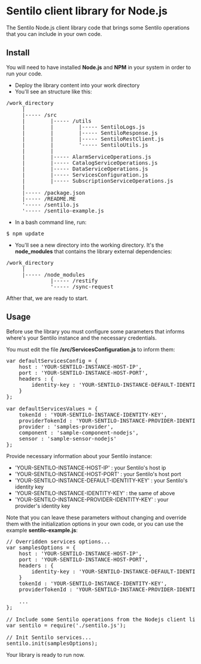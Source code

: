 # Sentilo client library for Node.js

The Sentilo Node.js client library code that brings some Sentilo operations that you can include in your own code.

## Install

You will need to have installed **Node.js** and **NPM** in your system in order to run your code.

- Deploy the library content into your work directory
- You'll see an structure like this:
<pre>
/work_directory
     |
     |----- /src
     |        |----- /utils
     |        |        |----- SentiloLogs.js
     |        |        |----- SentiloResponse.js
     |        |        |----- SentiloRestClient.js
     |        |        '----- SentiloUtils.js
     |        |
     |        |----- AlarmServiceOperations.js
     |        |----- CatalogServiceOperations.js
     |        |----- DataServiceOperations.js
     |        |----- ServicesConfiguration.js
     |        |----- SubscriptionServiceOperations.js
     |
     |----- /package.json
     |----- /README.ME
     '----- /sentilo.js
     '----- /sentilo-example.js
</pre>
- In a bash command line, run:
<pre>$ npm update</pre>
- You'll see a new directory into the working directory. It's the **node_modules** that contains the library external dependencies: 
<pre>
/work_directory
     |
     |----- /node_modules
              |----- /restify
              '----- /sync-request
</pre>

Afther that, we are ready to start.


## Usage

Before use the library you must configure some parameters that informs where's your Sentilo instance and the necessary credentials.

You must edit the file **/src/ServicesConfiguration.js** to inform them:
<pre>
var defaultServicesConfig = {
	host : 'YOUR-SENTILO-INSTANCE-HOST-IP',
	port : 'YOUR-SENTILO-INSTANCE-HOST-PORT',
	headers : {
		identity-key : 'YOUR-SENTILO-INSTANCE-DEFAULT-IDENTITY-KEY'
	}
};

var defaultServicesValues = {
	tokenId : 'YOUR-SENTILO-INSTANCE-IDENTITY-KEY',
	providerTokenId : 'YOUR-SENTILO-INSTANCE-PROVIDER-IDENTITY-KEY',
	provider : 'samples-provider',
	component : 'sample-component-nodejs',
	sensor : 'sample-sensor-nodejs'
};
</pre>

Provide necessary information about your Sentilo instance:

* 'YOUR-SENTILO-INSTANCE-HOST-IP' : your Sentilo's host ip
* 'YOUR-SENTILO-INSTANCE-HOST-PORT' : your Sentilo's host port
* 'YOUR-SENTILO-INSTANCE-DEFAULT-IDENTITY-KEY' : your Sentilo's identity key
* 'YOUR-SENTILO-INSTANCE-IDENTITY-KEY' : the same of above
* 'YOUR-SENTILO-INSTANCE-PROVIDER-IDENTITY-KEY' : your provider's identity key

Note that you can leave these parameters without changing and override them with the initialization options in your own code, or you can use the example **sentilo-example.js**:
<pre>
// Overridden services options...
var samplesOptions = {
	host : 'YOUR-SENTILO-INSTANCE-HOST-IP',
	port : 'YOUR-SENTILO-INSTANCE-HOST-PORT',
	headers : {
		identity-key : 'YOUR-SENTILO-INSTANCE-DEFAULT-IDENTITY-KEY'
	}
	tokenId : 'YOUR-SENTILO-INSTANCE-IDENTITY-KEY',
	providerTokenId : 'YOUR-SENTILO-INSTANCE-PROVIDER-IDENTITY-KEY',
	
	...	
};

// Include some Sentilo operations from the Nodejs client library
var sentilo = require('./sentilo.js');

// Init Sentilo services...
sentilo.init(samplesOptions);
</pre>

Your library is ready to run now.
